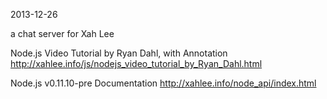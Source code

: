 2013-12-26

a chat server for Xah Lee

Node.js Video Tutorial by Ryan Dahl, with Annotation
http://xahlee.info/js/nodejs_video_tutorial_by_Ryan_Dahl.html

Node.js v0.11.10-pre Documentation
http://xahlee.info/node_api/index.html
